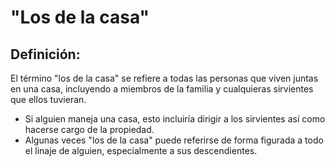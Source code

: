 # "Los de la casa"

## Definición: 

El término "los de la casa" se refiere a todas las personas que viven juntas en una casa, incluyendo a miembros de la familia  y cualquieras sirvientes que ellos tuvieran.

* Si alguien maneja una casa, esto incluiría dirigir a los sirvientes así como hacerse cargo de la propiedad.
* Algunas veces "los de la casa" puede referirse de forma figurada a todo el linaje de alguien, especialmente a sus descendientes.

